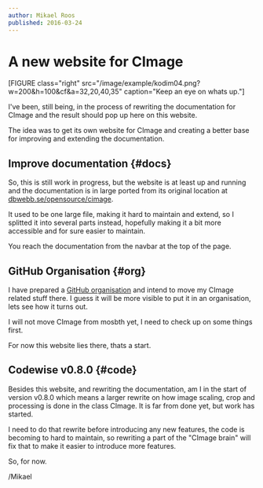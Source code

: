 ```yaml
---
author: Mikael Roos
published: 2016-03-24
---
```

A new website for CImage
======================================

[FIGURE class="right" src="/image/example/kodim04.png?w=200&h=100&cf&a=32,20,40,35" caption="Keep an eye on whats up."]

I've been, still being, in the process of rewriting the documentation for CImage and the result should pop up here on this website.

The idea was to get its own website for CImage and creating a better base for improving and extending the documentation.

<!--more-->


Improve documentation {#docs}
--------------------------------------

So, this is still work in progress, but the website is at least up and running and the documentation is in large ported from its original location at [dbwebb.se/opensource/cimage](http://dbwebb.se/opensource/cimage).

It used to be one large file, making it hard to maintain and extend, so I splitted it into several parts instead, hopefully making it a bit more accessible and for sure easier to maintain.

You reach the documentation from the navbar at the top of the page.



GitHub Organisation {#org}
--------------------------------------

I have prepared a [GitHub organisation](https://github.com/cimage) and intend to move my CImage related stuff there. I guess it will be more visible to put it in an organisation, lets see how it turns out.

I will not move CImage from mosbth yet, I need to check up on some things first.

For now this website lies there, thats a start.



Codewise v0.8.0 {#code}
--------------------------------------

Besides this website, and rewriting the documentation, am I in the start of version v0.8.0 which means a larger rewrite on how image scaling, crop and processing is done in the class CImage. It is far from done yet, but work has started. 

I need to do that rewrite before introducing any new features, the code is becoming to hard to maintain, so rewriting a part of the "CImage brain" will fix that to make it easier to introduce more features.

So, for now.

/Mikael

